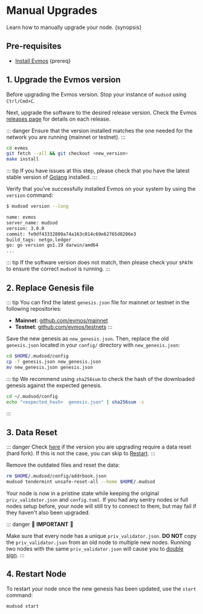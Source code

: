 <!--
order: 4
-->

# Manual Upgrades

Learn how to manually upgrade your node. {synopsis}

## Pre-requisites

- [Install Evmos](./../quickstart/installation.md) {prereq}

## 1. Upgrade the Evmos version

Before upgrading the Evmos version. Stop your instance of `mudsod` using `Ctrl/Cmd+C`.

Next, upgrade the software to the desired release version. Check the Evmos [releases page](https://github.com/evmos/evmos/releases) for details on each release.

::: danger
Ensure that the version installed matches the one needed for the network you are running (mainnet or testnet).
:::

```bash
cd evmos
git fetch --all && git checkout <new_version>
make install
```

::: tip
If you have issues at this step, please check that you have the latest stable version of [Golang](https://golang.org/dl/) installed.
:::

Verify that you've successfully installed Evmos on your system by using the `version` command:

```bash
$ mudsod version --long

name: evmos
server_name: mudsod
version: 3.0.0
commit: fe9df43332800a74a163c014c69e62765d8206e3
build_tags: netgo,ledger
go: go version go1.19 darwin/amd64
...
```

::: tip
If the software version does not match, then please check your `$PATH` to ensure the correct `mudsod` is running.
:::

## 2. Replace Genesis file

::: tip
You can find the latest `genesis.json` file for mainnet or testnet in the following repositories:

- **Mainnet**: [github.com/evmos/mainnet](https://github.com/evmos/mainnet)
- **Testnet**: [github.com/evmos/testnets](https://github.com/evmos/testnets)
:::

Save the new genesis as `new_genesis.json`. Then, replace the old `genesis.json` located in your `config/` directory with `new_genesis.json`:

```bash
cd $HOME/.mudsod/config
cp -f genesis.json new_genesis.json
mv new_genesis.json genesis.json
```

::: tip
We recommend using `sha256sum` to check the hash of the downloaded genesis against the expected genesis.

```bash
cd ~/.mudsod/config
echo "<expected_hash>  genesis.json" | sha256sum -c
```

:::

## 3. Data Reset

::: danger
Check [here](./upgrades.md) if the version you are upgrading require a data reset (hard fork). If this is not the case, you can skip to [Restart](https://docs.evmos.org/validators/upgrades/manual.html#_4-restart-node).
:::

Remove the outdated files and reset the data:

```bash
rm $HOME/.mudsod/config/addrbook.json
mudsod tendermint unsafe-reset-all --home $HOME/.mudsod
```

Your node is now in a pristine state while keeping the original `priv_validator.json` and `config.toml`. If you had any sentry nodes or full nodes setup before,
your node will still try to connect to them, but may fail if they haven't also
been upgraded.

::: danger
🚨 **IMPORTANT** 🚨

Make sure that every node has a unique `priv_validator.json`. **DO NOT** copy the `priv_validator.json` from an old node to multiple new nodes. Running two nodes with the same `priv_validator.json` will cause you to [double sign](https://docs.tendermint.com/master/spec/consensus/signing.html#double-signing).
:::

## 4. Restart Node

To restart your node once the new genesis has been updated, use the `start` command:

```bash
mudsod start
```
